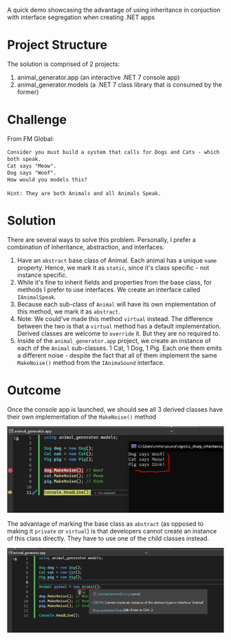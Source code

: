 A quick demo showcasing the advantage of using inheritance in conjuction with interface segregation when creating .NET apps

# Project Structure
The solution is comprised of 2 projects:
1. animal_generator.app (an interactive .NET 7 console app)
2. animal_generator.models (a .NET 7 class library that is consumed by the former)

# Challenge

From FM Global:

```
Consider you must build a system that calls for Dogs and Cats - which both speak.
Cat says "Meow".
Dog says "Woof".
How would you models this?

Hint: They are both Animals and all Animals Speak.
```

# Solution

There are several ways to solve this problem. Personally, I prefer a combination of inheritance, abstraction, and interfaces.

1. Have an `abstract` base class of Animal. Each animal has a unique `name` property. Hence, we mark it as `static`, since it's class specific - not instance specific.
2. While it's fine to inherit fields and properties from the base class, for methods I prefer to use interfaces. We create an interface called `IAnimalSpeak`.
3. Because each sub-class of `Animal` will have its own implementation of this method, we mark it as `abstract`.   
4. Note: We could've made this method `virtual` instead. The difference between the two is that a `virtual` method has a default implementation. Derived classes are welcome to `override` it. But they are no required to. 
5. Inside of the `animal_generator.app` project, we create an instance of each of the `Animal` sub-classes. 1 Cat, 1 Dog, 1 Pig. Each one them emits a different noise - despite the fact that all of them implement the same `MakeNoise()` method from the `IAnimaSound` interface. 

# Outcome
Once the console app is launched, we should see all 3 derived classes have their own implementation of the `MakeNoise()` method

![01](/images/01.PNG)

The advantage of marking the base class as `abstract` (as opposed to making it `private` or `virtual`) is that developers cannot create an instance of this class directly. 
They have to use one of the child classes instead.

![02](/images/02.PNG)